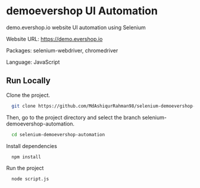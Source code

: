 # demoevershop UI Automation

demo.evershop.io website UI automation using Selenium

Website URL: https://demo.evershop.io

Packages: selenium-webdriver, chromedriver

Language: JavaScript

## Run Locally

Clone the project. 
```bash
  git clone https://github.com/MdAshiqurRahman98/selenium-demoevershop-automation.git
```

Then, go to the project directory and select the branch selenium-demoevershop-automation.

```bash
  cd selenium-demoevershop-automation
```

Install dependencies

```bash
  npm install
```

Run the project

```bash
  node script.js
```